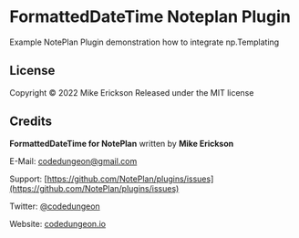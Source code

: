 # FormattedDateTime Noteplan Plugin
Example NotePlan Plugin demonstration how to integrate np.Templating

## License

Copyright &copy; 2022 Mike Erickson
Released under the MIT license

## Credits

**FormattedDateTime for NotePlan** written by **Mike Erickson**

E-Mail: [codedungeon@gmail.com](mailto:codedungeon@gmail.com)

Support: [https://github.com/NotePlan/plugins/issues](https://github.com/NotePlan/plugins/issues)

Twitter: [@codedungeon](http://twitter.com/codedungeon)

Website: [codedungeon.io](http://codedungeon.io)
